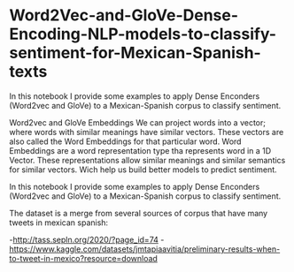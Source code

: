 # Word2Vec-and-GloVe-Dense-Encoding-NLP-models-to-classify-sentiment-for-Mexican-Spanish-texts
In this notebook I provide some examples to apply Dense Enconders (Word2vec and GloVe) to a Mexican-Spanish corpus to classify sentiment.


Word2vec and GloVe Embeddings
We can project words into a vector; where words with similar meanings have similar vectors. These vectors are also called the Word Embeddings for that particular word. Word Embeddings are a word representation type tha represents word in a 1D Vector. These representations allow similar meanings and similar semantics for similar vectors. Wich help us build better models to predict sentiment.

In this notebook I provide some examples to apply Dense Enconders (Word2vec and GloVe) to a Mexican-Spanish corpus to classify sentiment.

The dataset is a merge from several sources of corpus that have many tweets in mexican spanish:

-http://tass.sepln.org/2020/?page_id=74 -https://www.kaggle.com/datasets/jmtapiaavitia/preliminary-results-when-to-tweet-in-mexico?resource=download
